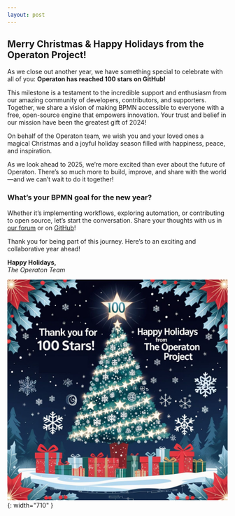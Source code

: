 ```yaml
---
layout: post
---
```


## Merry Christmas & Happy Holidays from the Operaton Project!

As we close out another year, we have something special to celebrate with all of you: **Operaton has reached 100 stars on GitHub!**

This milestone is a testament to the incredible support and enthusiasm from our amazing community of developers, contributors, and supporters. Together, we share a vision of making BPMN accessible to everyone with a free, open-source engine that empowers innovation. Your trust and belief in our mission have been the greatest gift of 2024! 

On behalf of the Operaton team, we wish you and your loved ones a magical Christmas and a joyful holiday season filled with happiness, peace, and inspiration.

As we look ahead to 2025, we’re more excited than ever about the future of Operaton. There’s so much more to build, improve, and share with the world—and we can’t wait to do it together!

### **What’s your BPMN goal for the new year?**
Whether it’s implementing workflows, exploring automation, or contributing to open source, let’s start the conversation. Share your thoughts with us in [our forum](https://forum.operaton.org) or on [GitHub](https://github.com/operaton)!

Thank you for being part of this journey. Here’s to an exciting and collaborative year ahead!

**Happy Holidays,**  
*The Operaton Team*  

![Thank you for 100 Stars! Happy Holidays from The Operaton Project](/assets/img/blog/2024-12-24-merry-christmas.jpeg){: width="710" }
